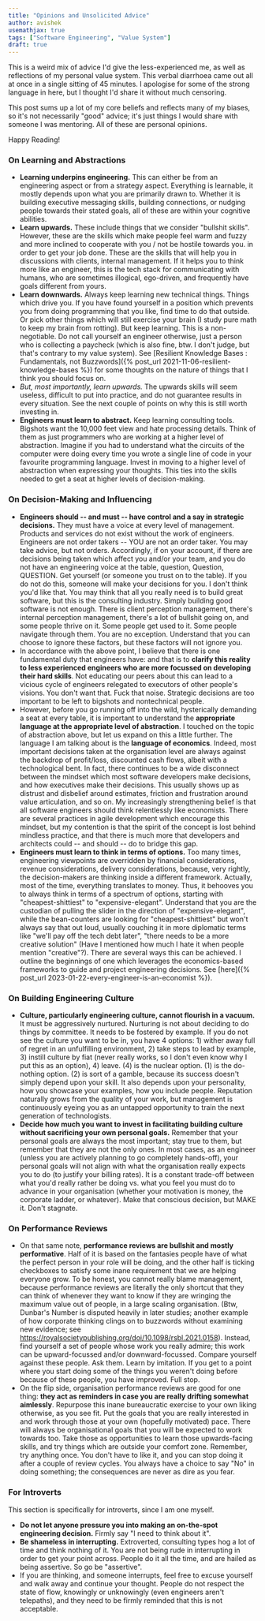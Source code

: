 ```yaml
---
title: "Opinions and Unsolicited Advice"
author: avishek
usemathjax: true
tags: ["Software Engineering", "Value System"]
draft: true
---
```


This is a weird mix of advice I'd give the less-experienced me, as well as reflections of my personal value system. This verbal diarrhoea came out all at once in a single sitting of 45 minutes. I apologise for some of the strong language in here, but I thought I'd share it without much censoring.

This post sums up a lot of my core beliefs and reflects many of my biases, so it's not necessarily "good" advice; it's just things I would share with someone I was mentoring. All of these are personal opinions.

Happy Reading!

### On Learning and Abstractions

- **Learning underpins engineering.** This can either be from an engineering aspect or from a strategy aspect. Everything is learnable, it mostly depends upon what you are primarily drawn to. Whether it is building executive messaging skills, building connections, or nudging people towards their stated goals, all of these are within your cognitive abilities.
- **Learn upwards.** These include things that we consider "bullshit skills". However, these are the skills which make people feel warm and fuzzy and more inclined to cooperate with you / not be hostile towards you. in order to get your job done. These are the skills that will help you in discussions with clients, internal management. If it helps you to think more like an engineer, this is the tech stack for communicating with humans, who are sometimes illogical, ego-driven, and frequently have goals different from yours.
- **Learn downwards.** Always keep learning new technical things. Things which drive you. If you have found yourself in a position which prevents you from doing programming that you like, find time to do that outside. Or pick other things which will still exercise your brain (I study pure math to keep my brain from rotting). But keep learning. This is a non-negotiable. Do not call yourself an engineer otherwise, just a person who is collecting a paycheck (which is also fine, btw. I don't judge, but that's contrary to my value system). See [Resilient Knowledge Bases : Fundamentals, not Buzzwords]({% post_url 2021-11-06-resilient-knowledge-bases %}) for some thoughts on the nature of things that I think you should focus on.
- *But, most importantly, learn upwards.* The upwards skills will seem useless, difficult to put into practice, and do not guarantee results in every situation. See the next couple of points on why this is still worth investing in.
- **Engineers must learn to abstract.** Keep learning consulting tools. Bigshots want the 10,000 feet view and hate processing details. Think of them as just programmers who are working at a higher level of abstraction. Imagine if you had to understand what the circuits of the computer were doing every time you wrote a single line of code in your favourite programming language. Invest in moving to a higher level of abstraction when expressing your thoughts. This ties into the skills needed to get a seat at higher levels of decision-making.

### On Decision-Making and Influencing
- **Engineers should -- and must -- have control and a say in strategic decisions.** They must have a voice at every level of management. Products and services do not exist without the work of engineers. Engineers are not order takers -- YOU are not an order taker. You may take advice, but not orders. Accordingly, if on your account, if there are decisions being taken which affect you and/or your team, and you do not have an engineering voice at the table, question, Question, QUESTION. Get yourself (or someone you trust on to the table). If you do not do this, someone will make your decisions for you. I don't think you'd like that. You may think that all you really need is to build great software, but this is the consulting industry. Simply building good software is not enough. There is client perception management, there's internal perception management, there's a lot of bullshit going on, and some people thrive on it. Some people get used to it. Some people navigate through them. You are no exception. Understand that you can choose to ignore these factors, but these factors will not ignore you.
- In accordance with the above point, I believe that there is one fundamental duty that engineers have: and that is to **clarify this reality to less experienced engineers who are more focussed on developing their hard skills**. Not educating our peers about this can lead to a vicious cycle of engineers relegated to executors of other people's visions. You don't want that. Fuck that noise. Strategic decisions are too important to be left to bigshots and nontechnical people.
- However, before you go running off into the wild, hysterically demanding a seat at every table, it is important to understand the **appropriate language at the appropriate level of abstraction**. I touched on the topic of abstraction above, but let us expand on this a little further. The language I am talking about is the **language of economics**. Indeed, most important decisions taken at the organisation level are always against the backdrop of profit/loss, discounted cash flows, albeit with a technological bent. In fact, there continues to be a wide disconnect between the mindset which most software developers make decisions, and how executives make their decisions. This usually shows up as distrust and disbelief around estimates, friction and frustration around value articulation, and so on. My increasingly strengthening belief is that all software engineers should think relentlessly like economists. There are several practices in agile development which encourage this mindset, but my contention is that the spirit of the concept is lost behind mindless practice, and that there is much more that developers and architects could -- and should -- do to bridge this gap.
- **Engineers must learn to think in terms of options.** Too many times, engineering viewpoints are overridden by financial considerations, revenue considerations, delivery considerations, because, very rightly, the decision-makers are thinking inside a different framework. Actually, most of the time, everything translates to money. Thus, it behooves you to always think in terms of a spectrum of options, starting with "cheapest-shittiest" to "expensive-elegant". Understand that you are the custodian of pulling the slider in the direction of "expensive-elegant", while the bean-counters are looking for "cheapest-shittiest" but won't always say that out loud, usually couching it in more diplomatic terms like "we'll pay off the tech debt later", "there needs to be a more creative solution" (Have I mentioned how much I hate it when people mention "creative"?). There are several ways this can be achieved. I outline the beginnings of one which leverages the economics-based frameworks to guide and project engineering decisions. See [here]({% post_url 2023-01-22-every-engineer-is-an-economist %}).

### On Building Engineering Culture
- **Culture, particularly engineering culture, cannot flourish in a vacuum.** It must be aggressively nurtured. Nurturing is not about deciding to do things by committee. It needs to be fostered by example. If you do not see the culture you want to be in, you have 4 options: 1) wither away full of regret in an unfulfilling environment, 2) take steps to lead by example, 3) instill culture by fiat (never really works, so I don't even know why I put this as an option), 4) leave. (4) is the nuclear option. (1) is the do-nothing option. (2) is sort of a gamble, because its success doesn't simply depend upon your skill. It also depends upon your personality, how you showcase your examples, how you include people. Reputation naturally grows from the quality of your work, but management is continuously eyeing you as an untapped opportunity to train the next generation of technologists.
- **Decide how much you want to invest in facilitating building culture without sacrificing your own personal goals.** Remember that your personal goals are always the most important; stay true to them, but remember that they are not the only ones. In most cases, as an engineer (unless you are actively planning to go completely hands-off), your personal goals will not align with what the organisation really expects you to do (to justify your billing rates). It is a constant trade-off between what you'd really rather be doing vs. what you feel you must do to advance in your organisation (whether your motivation is money, the corporate ladder, or whatever). Make that conscious decision, but MAKE it. Don't stagnate.

### On Performance Reviews
- On that same note, **performance reviews are bullshit and mostly performative**. Half of it is based on the fantasies people have of what the perfect person in your role will be doing, and the other half is ticking checkboxes to satisfy some inane requirement that we are helping everyone grow. To be honest, you cannot really blame management, because performance reviews are literally the only shortcut that they can think of whenever they want to know if they are wringing the maximum value out of people, in a large scaling organisation. (Btw, Dunbar's Number is disputed heavily in later studies; another example of how corporate thinking clings on to buzzwords without examining new evidence; see https://royalsocietypublishing.org/doi/10.1098/rsbl.2021.0158). Instead, find yourself a set of people whose work you really admire; this work can be upward-focussed and/or downward-focussed. Compare yourself against these people. Ask them. Learn by imitation. If you get to a point where you start doing some of the things you weren't doing before because of these people, you have improved. Full stop.
- On the flip side, organisation performance reviews are good for one thing: **they act as reminders in case you are really drifting somewhat aimlessly**. Repurpose this inane bureaucratic exercise to your own liking otherwise, as you see fit. Put the goals that you are really interested in and work through those at your own (hopefully motivated) pace. There will always be organisational goals that you will be expected to work towards too. Take those as opportunities to learn those upwards-facing skills, and try things which are outside your comfort zone. Remember, try anything once. You don't have to like it, and you can stop doing it after a couple of review cycles. You always have a choice to say "No" in doing something; the consequences are never as dire as you fear.


### For Introverts
This section is specifically for introverts, since I am one myself.

- **Do not let anyone pressure you into making an on-the-spot engineering decision.** Firmly say "I need to think about it".
- **Be shameless in interrupting.** Extroverted, consulting types hog a lot of time and think nothing of it. You are not being rude in interrupting in order to get your point across. People do it all the time, and are hailed as being assertive. So go be "assertive".
- If you are thinking, and someone interrupts, feel free to excuse yourself and walk away and continue your thought. People do not respect the state of flow, knowingly or unknowingly (even engineers aren't telepaths), and they need to be firmly reminded that this is not acceptable.
